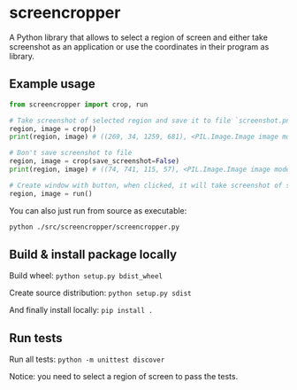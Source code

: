 # screencropper

A Python library that allows to select a region of screen and either take screenshot as an application or use the coordinates in their program as library.

## Example usage

```python
from screencropper import crop, run

# Take screenshot of selected region and save it to file `screenshot.png`
region, image = crop()
print(region, image) # ((269, 34, 1259, 681), <PIL.Image.Image image mode=RGB size=1259x681 at 0x16401357790>)

# Don't save screenshot to file
region, image = crop(save_screenshot=False)
print(region, image) # ((74, 741, 115, 57), <PIL.Image.Image image mode=RGB size=115x57 at 0x22D2E6D7810>)

# Create window with button, when clicked, it will take screenshot of selected region and save it to file `screenshot.png`
region, image = run()
```

You can also just run from source as executable:

```bash
python ./src/screencropper/screencropper.py
```

## Build & install package locally

Build wheel: `python setup.py bdist_wheel`

Create source distribution: `python setup.py sdist`

And finally install locally: `pip install .`

## Run tests

Run all tests: `python -m unittest discover`

Notice: you need to select a region of screen to pass the tests.

